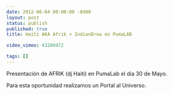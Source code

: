 ```yaml
---
date: 2012-06-04 00:00:00 -0400
layout: post
status: publish
published: true
title: Haiti AKA Afrik + IndianDrow en PumaLAB

video_vimeo: 43280472

tags: []
---
```



Presentación de AFRIK (dj Haiti) en PumaLab el dia 30 de Mayo. 

Para esta oportunidad realizamos un Portal al Universo.
